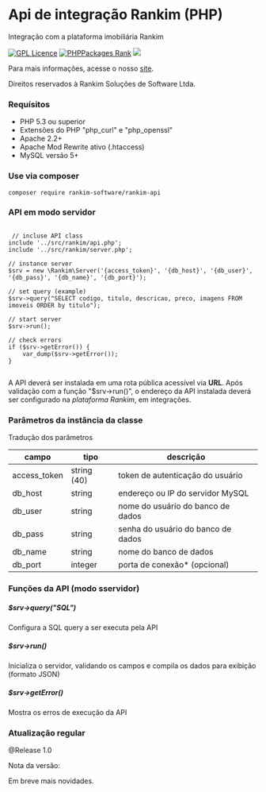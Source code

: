 # Api de integração Rankim (PHP)
Integração com a plataforma imobiliária Rankim

[![GPL Licence](https://badges.frapsoft.com/os/gpl/gpl.svg?v=103)](https://opensource.org/licenses/GPL-3.0/) [![PHPPackages Rank](http://phppackages.org/p/smartdealer/sdapi/badge/rank.svg)](http://phppackages.org/p/rankim-software/rankim-api) ![](https://reposs.herokuapp.com/?path=rankim-software/rankim-api&style=flat)

Para mais informações, acesse o nosso [site](http://rankim.com.br).

Direitos reservados à Rankim Soluções de Software Ltda.

### Requísitos 

* PHP 5.3 ou superior
* Extensões do PHP "php_curl" e "php_openssl"
* Apache 2.2+
* Apache Mod Rewrite ativo (.htaccess) 
* MySQL versão 5+

### Use via composer

    composer require rankim-software/rankim-api

### API em modo servidor

~~~.php

 // incluse API class
include '../src/rankim/api.php';
include '../src/rankim/server.php';

// instance server
$srv = new \Rankim\Server('{access_token}', '{db_host}', '{db_user}', '{db_pass}', '{db_name}', '{db_port}');

// set query (example)
$srv->query("SELECT codigo, titulo, descricao, preco, imagens FROM imoveis ORDER by titulo");

// start server
$srv->run();

// check errors
if ($srv->getError()) {
    var_dump($srv->getError());
}
  
~~~~

A API deverá ser instalada em uma rota pública acessível via **URL**. Após validação com a função "$srv->run()", o endereço da API instalada deverá ser configurado na *plataforma Rankim*, em integrações.

### Parâmetros da instância da classe

Tradução dos parâmetros

| campo         | tipo         |  descrição  |
| ------------- | -------------| ------------- |
| access_token  | string (40)  | token de autenticação do usuário
| db_host       | string       | endereço ou IP do servidor MySQL
| db_user       | string       | nome do usuário do banco de dados
| db_pass       | string       | senha do usuário do banco de dados
| db_name       | string       | nome do banco de dados
| db_port       | integer      | porta de conexão* (opcional)

### Funções da API (modo sservidor)

##### $srv->query("SQL")
Configura a SQL query a ser executa pela API

##### $srv->run()
Inicializa o servidor, validando os campos e compila os dados para exibição (formato JSON)

##### $srv->getError()
Mostra os erros de execução da API

### Atualização regular

@Release 1.0 

Nota da versão:

Em breve mais novidades.
